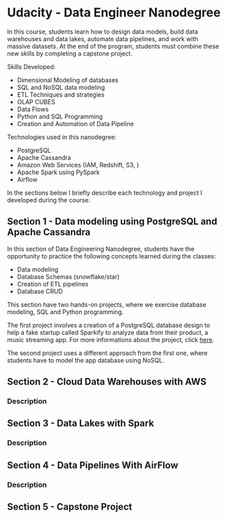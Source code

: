 # Udacity - Data Engineer Nanodegree

In this course, students learn how to design data models, build data warehouses and data lakes, automate data pipelines, and work with massive datasets. At the end of the program, students must combine these new skills by completing a capstone project.

Skills Developed:

* Dimensional Modeling of databases
* SQL and NoSQL data modeling
* ETL Techniques and strategies
* OLAP CUBES
* Data Flows
* Python and SQL Programming
* Creation and Automation of Data Pipeline

Technologies used in this nanodegree:

* PostgreSQL
* Apache Cassandra
* Amazon Web Services (IAM, Redshift, S3, )
* Apache Spark using PySpark
* Airflow

In the sections below I briefly describe each technology and project I developed during the course.

## Section 1 - Data modeling using PostgreSQL and Apache Cassandra

In this section of Data Engineering Nanodegree, students have the opportunity to practice the following concepts learned during the classes:

* Data modeling
* Database Schemas (snowflake/star)
* Creation of ETL pipelines
* Database CRUD

This section have two hands-on projects, where we exercise database modeling, SQL and Python programming. 

The first project involves a creation of a PostgreSQL database design to help a fake startup called Sparkify to analyze data from their product, a music streaming app. For more informations about the project, click [here](https://github.com/michelmf/data_engineer_nd/tree/master/Data_Modelling_with_PostgreSQL).

The second project uses a different approach from the first one, where students have to model the app database using NoSQL.  

## Section 2 - Cloud Data Warehouses with AWS

### Description

## Section 3 - Data Lakes with Spark

### Description

## Section 4 - Data Pipelines With AirFlow

### Description

## Section 5 - Capstone Project

